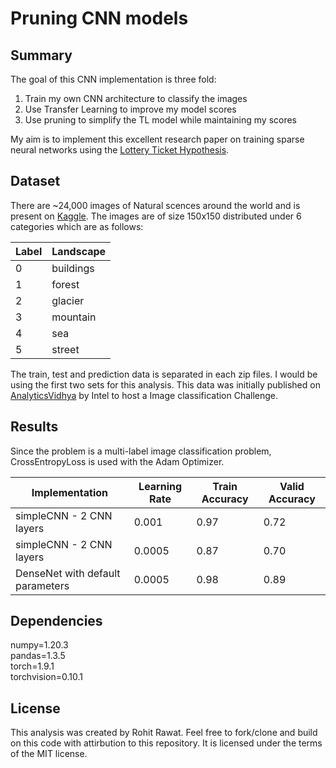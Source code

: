 # Pruning CNN models

## Summary

The goal of this CNN implementation is three fold:
1. Train my own CNN architecture to classify the images
2. Use Transfer Learning to improve my model scores
3. Use pruning to simplify the TL model while maintaining my scores

My aim is to implement this excellent research paper on training sparse neural networks using the [Lottery Ticket Hypothesis](https://arxiv.org/pdf/1803.03635.pdf).

## Dataset

There are ~24,000 images of Natural scences around the world and is present on [Kaggle](https://www.kaggle.com/puneet6060/intel-image-classification). The images are of size 150x150 distributed under 6 categories which are as follows:

|Label| Landscape|
|-|-|
|0| buildings|
|1| forest|
|2| glacier|
|3| mountain|
|4| sea|
|5| street|

The train, test and prediction data is separated in each zip files. I would be using the first two sets for this analysis.
This data was initially published on [AnalyticsVidhya](https://datahack.analyticsvidhya.com) by Intel to host a Image classification Challenge.

## Results

Since the problem is a multi-label image classification problem, CrossEntropyLoss is used with the Adam Optimizer.

| Implementation| Learning Rate| Train Accuracy | Valid Accuracy |
|-|-|-|-|
| simpleCNN - 2 CNN layers| 0.001| 0.97| 0.72|
| simpleCNN - 2 CNN layers| 0.0005| 0.87| 0.70|
| DenseNet with default parameters| 0.0005| 0.98| 0.89|

## Dependencies

numpy=1.20.3 <br>
pandas=1.3.5 <br>
torch=1.9.1 <br>
torchvision=0.10.1 <br>

## License

This analysis was created by Rohit Rawat. Feel free to fork/clone and build on this code with attirbution to this repository. It is licensed under the terms of the MIT license. 

